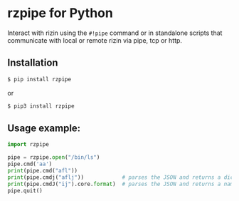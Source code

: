 # rzpipe for Python

Interact with rizin using the `#!pipe` command or in standalone scripts
that communicate with local or remote rizin via pipe, tcp or http.

## Installation

```sh
$ pip install rzpipe
```

or

```sh
$ pip3 install rzpipe
```

## Usage example:

```python
import rzpipe

pipe = rzpipe.open("/bin/ls")
pipe.cmd('aa')
print(pipe.cmd("afl"))
print(pipe.cmdj("aflj"))            # parses the JSON and returns a dict (note the lowercase j)
print(pipe.cmdJ("ij").core.format)  # parses the JSON and returns a namedtuple (note the uppercase J)
pipe.quit()
```
